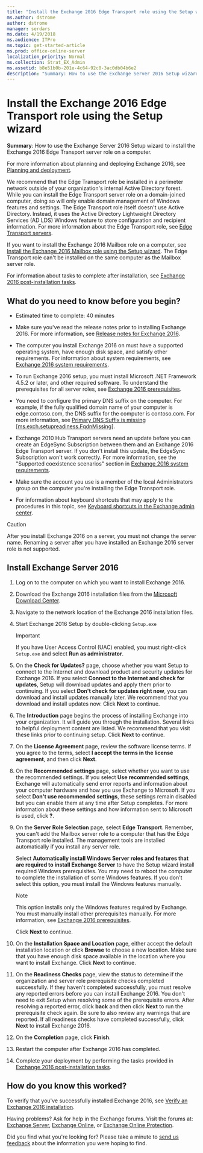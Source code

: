 ```yaml
---
title: "Install the Exchange 2016 Edge Transport role using the Setup wizard"
ms.author: dstrome
author: dstrome
manager: serdars
ms.date: 4/19/2018
ms.audience: ITPro
ms.topic: get-started-article
ms.prod: office-online-server
localization_priority: Normal
ms.collection: Strat_EX_Admin
ms.assetid: b8e51b0b-201e-4c64-92c8-3ac0db04b6e2
description: "Summary: How to use the Exchange Server 2016 Setup wizard to install the Exchange 2016 Edge Transport server role on a computer."
---
```


# Install the Exchange 2016 Edge Transport role using the Setup wizard

 **Summary**: How to use the Exchange Server 2016 Setup wizard to install the Exchange 2016 Edge Transport server role on a computer.
  
For more information about planning and deploying Exchange 2016, see [Planning and deployment](../../plan-deploy/plan-deploy.md).
  
We recommend that the Edge Transport role be installed in a perimeter network outside of your organization's internal Active Directory forest. While you can install the Edge Transport server role on a domain-joined computer, doing so will only enable domain management of Windows features and settings. The Edge Transport role itself doesn't use Active Directory. Instead, it uses the Active Directory Lightweight Directory Services (AD LDS) Windows feature to store configuration and recipient information. For more information about the Edge Transport role, see [Edge Transport servers](../../architecture/edge-transport-servers/edge-transport-servers.md).
  
If you want to install the Exchange 2016 Mailbox role on a computer, see [Install the Exchange 2016 Mailbox role using the Setup wizard](install-mailbox-role.md). The Edge Transport role can't be installed on the same computer as the Mailbox server role.
  
For information about tasks to complete after installation, see [Exchange 2016 post-installation tasks](../../plan-deploy/post-installation-tasks/post-installation-tasks.md).
  
## What do you need to know before you begin?

- Estimated time to complete: 40 minutes
    
- Make sure you've read the release notes prior to installing Exchange 2016. For more information, see [Release notes for Exchange 2016](../../release-notes.md).
    
- The computer you install Exchange 2016 on must have a supported operating system, have enough disk space, and satisfy other requirements. For information about system requirements, see [Exchange 2016 system requirements](../../plan-deploy/system-requirements.md).
    
- To run Exchange 2016 setup, you must install Microsoft .NET Framework 4.5.2 or later, and other required software. To understand the prerequisites for all server roles, see [Exchange 2016 prerequisites](../../plan-deploy/prerequisites.md).
    
- You need to configure the primary DNS suffix on the computer. For example, if the fully qualified domain name of your computer is edge.contoso.com, the DNS suffix for the computer is contoso.com. For more information, see [Primary DNS Suffix is missing [ms.exch.setupreadiness.FqdnMissing]](../../plan-deploy/deployment-ref/ms-exch-setupreadiness-fqdnmissing.md).
    
-  Exchange 2010 Hub Transport servers need an update before you can create an EdgeSync Subscription between them and an Exchange 2016 Edge Transport server. If you don't install this update, the EdgeSync Subscription won't work correctly. For more information, see the "Supported coexistence scenarios" section in [Exchange 2016 system requirements](../../plan-deploy/system-requirements.md).
    
- Make sure the account you use is a member of the local Administrators group on the computer you're installing the Edge Transport role.
    
- For information about keyboard shortcuts that may apply to the procedures in this topic, see [Keyboard shortcuts in the Exchange admin center](../../about-documentation/eac-keyboard-shortcuts.md).
    
> [!CAUTION]
> After you install Exchange 2016 on a server, you must not change the server name. Renaming a server after you have installed an Exchange 2016 server role is not supported. 
  
## Install Exchange Server 2016

1. Log on to the computer on which you want to install Exchange 2016.
    
2. Download the Exchange 2016 installation files from the [Microsoft Download Center](https://go.microsoft.com/fwlink/p/?LinkId=627251).
    
3. Navigate to the network location of the Exchange 2016 installation files.
    
4. Start Exchange 2016 Setup by double-clicking  `Setup.exe`
    
    > [!IMPORTANT]
    > If you have User Access Control (UAC) enabled, you must right-click  `Setup.exe` and select **Run as administrator**. 
  
5. On the **Check for Updates?** page, choose whether you want Setup to connect to the Internet and download product and security updates for Exchange 2016. If you select **Connect to the Internet and check for updates**, Setup will download updates and apply them prior to continuing. If you select **Don't check for updates right now**, you can download and install updates manually later. We recommend that you download and install updates now. Click **Next** to continue. 
    
6. The **Introduction** page begins the process of installing Exchange into your organization. It will guide you through the installation. Several links to helpful deployment content are listed. We recommend that you visit these links prior to continuing setup. Click **Next** to continue. 
    
7. On the **License Agreement** page, review the software license terms. If you agree to the terms, select **I accept the terms in the license agreement**, and then click **Next**.
    
8. On the **Recommended settings** page, select whether you want to use the recommended settings. If you select **Use recommended settings**, Exchange will automatically send error reports and information about your computer hardware and how you use Exchange to Microsoft. If you select **Don't use recommended settings**, these settings remain disabled but you can enable them at any time after Setup completes. For more information about these settings and how information sent to Microsoft is used, click **?**.
    
9. On the **Server Role Selection** page, select **Edge Transport**. Remember, you can't add the Mailbox server role to a computer that has the Edge Transport role installed. The management tools are installed automatically if you install any server role.
    
    Select **Automatically install Windows Server roles and features that are required to install Exchange Server** to have the Setup wizard install required Windows prerequisites. You may need to reboot the computer to complete the installation of some Windows features. If you don't select this option, you must install the Windows features manually. 
    
    > [!NOTE]
    > This option installs only the Windows features required by Exchange. You must manually install other prerequisites manually. For more information, see [Exchange 2016 prerequisites](../../plan-deploy/prerequisites.md). 
  
    Click **Next** to continue. 
    
10. On the **Installation Space and Location** page, either accept the default installation location or click **Browse** to choose a new location. Make sure that you have enough disk space available in the location where you want to install Exchange. Click **Next** to continue. 
    
11. On the **Readiness Checks** page, view the status to determine if the organization and server role prerequisite checks completed successfully. If they haven't completed successfully, you must resolve any reported errors before you can install Exchange 2016. You don't need to exit Setup when resolving some of the prerequisite errors. After resolving a reported error, click **back** and then click **Next** to run the prerequisite check again. Be sure to also review any warnings that are reported. If all readiness checks have completed successfully, click **Next** to install Exchange 2016. 
    
12. On the **Completion** page, click **Finish**.
    
13. Restart the computer after Exchange 2016 has completed.
    
14. Complete your deployment by performing the tasks provided in [Exchange 2016 post-installation tasks](../../plan-deploy/post-installation-tasks/post-installation-tasks.md).
    
## How do you know this worked?

To verify that you've successfully installed Exchange 2016, see [Verify an Exchange 2016 installation](../../plan-deploy/post-installation-tasks/verify-installation.md).
  
Having problems? Ask for help in the Exchange forums. Visit the forums at: [Exchange Server](https://go.microsoft.com/fwlink/p/?linkId=60612), [Exchange Online](https://go.microsoft.com/fwlink/p/?linkId=267542), or [Exchange Online Protection](https://go.microsoft.com/fwlink/p/?linkId=285351).
  
Did you find what you're looking for? Please take a minute to [send us feedback](mailto:ExchangeHelpFeedback@microsoft.com&amp;subject=Exchange%202016%20help%20feedback&amp;Body=Thanks%20for%20taking%20the%20time%20to%20send%20us%20feedback!%20We%20strive%20to%20respond%20to%20every%20message%20we%20receive,%20even%20though%20it%20might%20take%20us%20a%20while.%20Let%20us%20know%20what%20you%20think%20about%20Exchange%20content:%20What%20are%20we%20doing%20right%3F%20How%20can%20we%20make%20help%20better%3F%0APlease%20note%20that%20we're%20unable%20to%20respond%20to%20requests%20for%20support%20submitted%20via%20this%20email%20address.%20If%20you%20need%20help,%20please%20contact%20Exchange%20Server%20support%20at%20http://go.microsoft.com/fwlink/p/%3FLinkId=402506.%0AThanks!%0AThe%20Exchange%20Server%20Content%20Publishing%20team) about the information you were hoping to find. 
  

